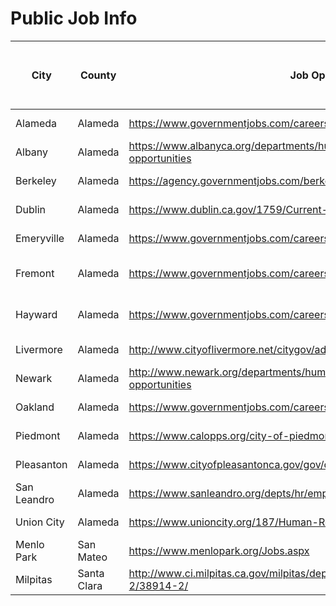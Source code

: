 # Public Job Info
| City | County | Job Openings | Job Descriptions | Annual Salary Top (Non-Senior) | Title | Lookup Date |
| --- | --- | --- | --- | --- | --- | --- |
| Alameda | Alameda | https://www.governmentjobs.com/careers/alamedaca | https://www.governmentjobs.com/careers/alamedaca/classspecs | $123,672  | Associate | Aug-2019 |
| Albany | Alameda | https://www.albanyca.org/departments/human-resources/employment-opportunities | https://www.albanyca.org/departments/human-resources/job-classifications | $112,488  | Associate | Aug-2019 |
| Berkeley | Alameda | https://agency.governmentjobs.com/berkeley/default.cfm | https://agency.governmentjobs.com/berkeley/default.cfm?action=agencyspecs | $140,351  | Associate | Aug-2019 |
| Dublin | Alameda | https://www.dublin.ca.gov/1759/Current-Opportunities | https://www.dublin.ca.gov/298/City-Employment-Information | $148,560  | Associate | Aug-2019 |
| Emeryville | Alameda | https://www.governmentjobs.com/careers/emeryville | https://www.ci.emeryville.ca.us/564/Job-Classifications-Salaries | $115,428  | Associate | Aug-2019 |
| Fremont | Alameda | https://www.governmentjobs.com/careers/fremontca | https://www.fremont.gov/DocumentCenter/View/18355/Salary-Schedule-for-Regular-Full-Time-and-Part-Time-Employees?bidId= | $135,324  | Associate | Aug-2019 |
| Hayward | Alameda | https://www.governmentjobs.com/careers/haywardca | https://www.hayward-ca.gov/your-government/departments/human-resources/job-descriptions-salaries | $119,517  | Associate | Aug-2019 |
| Livermore | Alameda | http://www.cityoflivermore.net/citygov/admin/hr/jobs/ | http://www.cityoflivermore.net/citygov/admin/hr/jobdesc.htm | $131,232  | Associate | Aug-2019 |
| Newark | Alameda | http://www.newark.org/departments/human-resources/employment-opportunities | http://www.newark.org/departments/human-resources/mou-s-salary-schedules-class-specs-benefits | $142,092  | Associate | Aug-2019 |
| Oakland | Alameda | https://www.governmentjobs.com/careers/oaklandca | https://www.governmentjobs.com/careers/oaklandca/classspecs | $120,075  | Civil | Aug-2019 |
| Piedmont | Alameda | https://www.calopps.org/city-of-piedmont | http://www.ci.piedmont.ca.us/hr/ | $135,336  | Engineer | Aug-2019 |
| Pleasanton | Alameda | https://www.cityofpleasantonca.gov/gov/depts/hr/jobs/default.asp | https://agency.governmentjobs.com/pleasanton/default.cfm?action=agencyspecs | $141,918  | Associate | Aug-2019 |
| San Leandro | Alameda | https://www.sanleandro.org/depts/hr/employment_opportunities/currempopps.asp | https://www.sanleandro.org/depts/hr/jb.asp | $97,468  | Associate | Aug-2019 |
| Union City | Alameda | https://www.unioncity.org/187/Human-Resources | https://www.unioncity.org/DocumentCenter/View/257/Civil-Engineer-I-II-III-PDF?bidId= | $110,772  | Engineer III | Aug-2019 |
| Menlo Park | San Mateo | https://www.menlopark.org/Jobs.aspx | https://www.menlopark.org/1155/Job-classifications | $135,174  | Associate | Aug-2019 |
| Milpitas | Santa Clara | http://www.ci.milpitas.ca.gov/milpitas/departments/about-human-resources-2/38914-2/ | http://www.ci.milpitas.ca.gov/milpitas/departments/about-human-resources-2/classification-and-compensation/ | $136,761  | Associate | Aug-2019 |